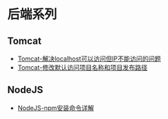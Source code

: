 # 后端系列

## Tomcat
* [Tomcat-解决localhost可以访问但IP不能访问的问题](./2020-09/2020-09-15/Tomcat-解决localhost可以访问但IP不能访问的问题.md)
* [Tomcat-修改默认访问项目名称和项目发布路径](./2020-09/2020-09-25/Tomcat-修改默认访问项目名称和项目发布路径.md)

## NodeJS
* [NodeJS-npm安装命令详解](./2020-09/2020-09-28/NodeJS-npm安装命令详解.md)